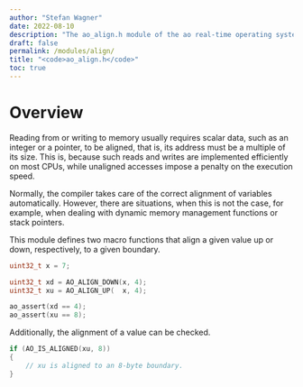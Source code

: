 ```yaml
---
author: "Stefan Wagner"
date: 2022-08-10
description: "The ao_align.h module of the ao real-time operating system."
draft: false
permalink: /modules/align/
title: "<code>ao_align.h</code>"
toc: true
---
```


# Overview

Reading from or writing to memory usually requires scalar data, such as an integer or a pointer, to be aligned, that is, its address must be a multiple of its size. This is, because such reads and writes are implemented efficiently on most CPUs, while unaligned accesses impose a penalty on the execution speed.

Normally, the compiler takes care of the correct alignment of variables automatically. However, there are situations, when this is not the case, for example, when dealing with dynamic memory management functions or stack pointers.

This module defines two macro functions that align a given value up or down, respectively, to a given boundary.

```c
uint32_t x = 7;
```

```c
uint32_t xd = AO_ALIGN_DOWN(x, 4);
uint32_t xu = AO_ALIGN_UP(  x, 4);
```

```c
ao_assert(xd == 4);
ao_assert(xu == 8);
```

Additionally, the alignment of a value can be checked.

```c
if (AO_IS_ALIGNED(xu, 8))
{
    // xu is aligned to an 8-byte boundary.
}
```
